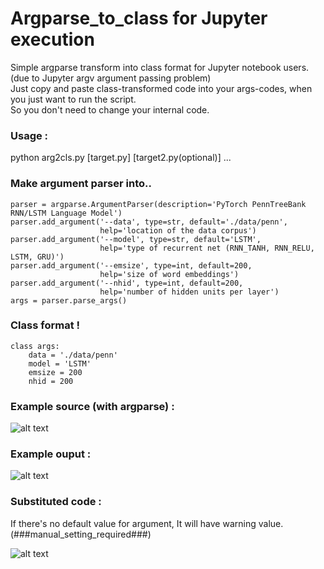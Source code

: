 # Argparse_to_class for Jupyter execution

Simple argparse transform into class format for Jupyter notebook users. (due to Jupyter argv argument passing problem)<br />
Just copy and paste class-transformed code into your args-codes, when you just want to run the script. <br/>
So you don't need to change your internal code.

### Usage : 
python arg2cls.py [target.py] [target2.py(optional)] ...

### Make argument parser into..
```
parser = argparse.ArgumentParser(description='PyTorch PennTreeBank RNN/LSTM Language Model')
parser.add_argument('--data', type=str, default='./data/penn',
                    help='location of the data corpus')
parser.add_argument('--model', type=str, default='LSTM',
                    help='type of recurrent net (RNN_TANH, RNN_RELU, LSTM, GRU)')
parser.add_argument('--emsize', type=int, default=200,
                    help='size of word embeddings')
parser.add_argument('--nhid', type=int, default=200,
                    help='number of hidden units per layer')
args = parser.parse_args()
```
### Class format !
```
class args:
    data = './data/penn'
    model = 'LSTM'
    emsize = 200
    nhid = 200
```

### Example source (with argparse) :

![alt text](http://pds27.egloos.com/pds/201709/01/00/c0134200_59a941fb9501e.png)


### Example ouput :

![alt text](http://thumbnail.egloos.net/600x0/http://pds25.egloos.com/pds/201709/01/00/c0134200_59a936974c78f.png)


### Substituted code : 
If there's no default value for argument, It will have warning value. (###manual_setting_required###)

![alt text](http://pds21.egloos.com/pds/201709/01/00/c0134200_59a937f65f737.png)
